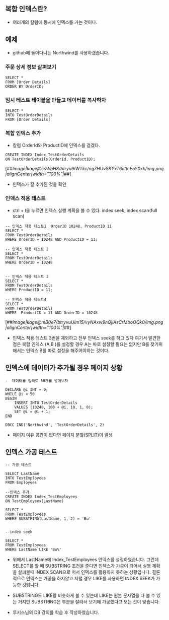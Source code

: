 ## 복합 인덱스란?

- 여러개의 칼럼에 동시에 인덱스를 거는 것이다.


## 예제 

- github에 돌아다니는 Northwind를 사용하겠습니다.


### 주문 상세 정보 살펴보기 

````
SELECT *
FROM [Order Details]
ORDER BY OrderID;
````

###  임시 테스트 테이블을 만들고 데이터를 복사하자

````
SELECT *
INTO TestOrderDetails
FROM [Order Details]
````


###  복합 인덱스 추가 

- 칼럼 OrderId와 ProductID에 인덱스를 걸겠다. 

````
CREATE INDEX Index_TestOrderDetails
ON TestOrderDetails(OrderId, ProductID);
````

[##_Image|kage@csWgH8/btryu9iWTkc/ng7HUvSKYxT6eIfcEoY0xk/img.png|alignCenter|width="100%"|_##]

- 인덱스가 잘 추가된 것을 확인

### 인덱스 적용 테스트 
- ctrl + l을 누르면 인덱스 실행 계획을 볼 수 있다. index seek, index scan(full scan)

````
-- 인덱스 적용 테스트1  OrderID 10248, ProductID 11
SELECT *
FROM TestOrderDetails
WHERE OrderID = 10248 AND ProductID = 11;

-- 인덱스 적용 테스트 2
SELECT *
FROM TestOrderDetails
WHERE OrderID = 10248 


-- 인덱스 적용 테스트 3
SELECT *
FROM TestOrderDetails
WHERE ProductID = 11;

-- 인덱스 적용 테스트4 
SELECT *
FROM TestOrderDetails
WHERE  ProductID = 11 AND OrderID = 10248
````

[##_Image|kage@mB0e7/btryvuUIm15/vyNAxw9nQjiAsCrMboOQk0/img.png|alignCenter|width="100%"|_##]

-  인덱스 적용 테스트 3번을 제외하고 전부 인덱스 seek를 하고 있다 여기서 발견한 점은 복합 인덱스 (A,B )를 설정할 경우 A는 따로 설정할 필요는 없지만 B를 찾기위해서는 인덱스 B를 따로 설정을 해주어야하는 것이다. 



## 인덱스에 데이터가 추가될 경우 페이지 상황 

````
-- 데이터를 임의로 50개를 넣어보자

DECLARE @i INT = 0;
WHILE @i < 50
BEGIN
	INSERT INTO TestOrderDetails
	VALUES (10248, 100 + @i, 10, 1, 0);
	SET @i = @i + 1;
END

DBCC IND('Northwind', 'TestOrderDetails', 2)
````

- 페이지 여유 공간이 없다면 페이지 분할(SPLIT)이 발생 


## 인덱스 가공 테스트 
````
-- 가공 테스트

SELECT LastName
INTO TestEmployees
FROM Employees

--인덱스 추가 
CREATE INDEX Index_TestEmployees
ON TestEmployees(LastName)

SELECT *
FROM TestEmployees
WHERE SUBSTRING(LastName, 1, 2) = 'Bu'


--index seek

SELECT *
FROM TestEmployees
WHERE LastName LIKE 'Bu%'
````

- 위에서 LastName에 Index_TestEmployees 인덱스를 설정하였습니다. 그런데 SELECT를 할 때 SUBSTRING 조건을 준다면 인덱스가 가공이 되어서 실행 계획을 살펴볼때 INDEX SCAN으로 떠서 인덱스를 활용하지 못하는 상황입니다. 결론적으로 인덱스는 가공을 하지않고 저럴 경우 LIKE를 사용하면 INDEX SEEK가 가능한 것입니다 

- SUBSTRING도 LIKE랑 비슷하게 볼 수 있는데 LIKE는 원본 문자열을 다 볼 수 있는 거지만 SUBSTRING은 부분을 잘라서 보기에 가공했다고 보는 것이 맞습니다. 

- 루키스님의 DB 강의를 학습 후 작성하였습니다.  